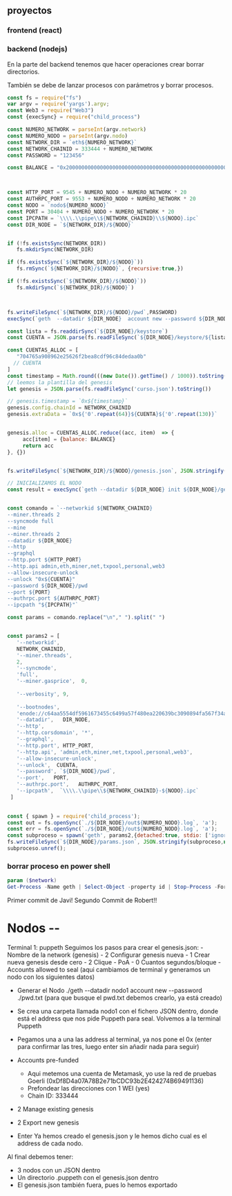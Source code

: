 ## proyectos

### frontend (react)


### backend (nodejs)

En la parte del backend tenemos que hacer operaciones crear borrar directorios.

También se debe de lanzar procesos con parámetros y borrar procesos.

```javascript
const fs = require("fs")
var argv = require('yargs').argv;
const Web3 = require("Web3")
const {execSync} = require("child_process")

const NUMERO_NETWORK = parseInt(argv.network)
const NUMERO_NODO = parseInt(argv.nodo)
const NETWORK_DIR = `eth${NUMERO_NETWORK}`
const NETWORK_CHAINID = 333444 + NUMERO_NETWORK
const PASSWORD = "123456"

const BALANCE = "0x200000000000000000000000000000000000000000000000000000000000000"



const HTTP_PORT = 9545 + NUMERO_NODO + NUMERO_NETWORK * 20 
const AUTHRPC_PORT = 9553 + NUMERO_NODO + NUMERO_NETWORK * 20 
const NODO = `nodo${NUMERO_NODO}`
const PORT = 30404 + NUMERO_NODO + NUMERO_NETWORK * 20 
const IPCPATH = `\\\\.\\pipe\\${NETWORK_CHAINID}\\${NODO}.ipc`
const DIR_NODE = `${NETWORK_DIR}/${NODO}`   


if (!fs.existsSync(NETWORK_DIR))
   fs.mkdirSync(NETWORK_DIR)

if (fs.existsSync(`${NETWORK_DIR}/${NODO}`))
   fs.rmSync(`${NETWORK_DIR}/${NODO}`, {recursive:true,})

if (!fs.existsSync(`${NETWORK_DIR}/${NODO}`))
   fs.mkdirSync(`${NETWORK_DIR}/${NODO}`)



fs.writeFileSync(`${NETWORK_DIR}/${NODO}/pwd`,PASSWORD)
execSync(`geth  --datadir ${DIR_NODE}  account new --password ${DIR_NODE}/pwd`)

const lista = fs.readdirSync(`${DIR_NODE}/keystore`)
const CUENTA = JSON.parse(fs.readFileSync(`${DIR_NODE}/keystore/${lista[0]}`).toString()).address

const CUENTAS_ALLOC = [
   "704765a908962e25626f2bea8cdf96c84dedaa0b"
  // CUENTA
]
const timestamp = Math.round(((new Date()).getTime() / 1000)).toString(16)
// leemos la plantilla del genesis
let genesis = JSON.parse(fs.readFileSync('curso.json').toString())

// genesis.timestamp = `0x${timestamp}`
genesis.config.chainId = NETWORK_CHAINID 
genesis.extraData = `0x${'0'.repeat(64)}${CUENTA}${'0'.repeat(130)}`


genesis.alloc = CUENTAS_ALLOC.reduce((acc, item)  => {
     acc[item] = {balance: BALANCE}
     return acc
}, {})


fs.writeFileSync(`${NETWORK_DIR}/${NODO}/genesis.json`, JSON.stringify(genesis))

// INICIALIZAMOS EL NODO
const result = execSync(`geth --datadir ${DIR_NODE} init ${DIR_NODE}/genesis.json`)


const comando = `--networkid ${NETWORK_CHAINID}
--miner.threads 2
--syncmode full
--mine
--miner.threads 2
--datadir ${DIR_NODE}
--http
--graphql
--http.port ${HTTP_PORT}
--http.api admin,eth,miner,net,txpool,personal,web3
--allow-insecure-unlock
--unlock "0x${CUENTA}"
--password ${DIR_NODE}/pwd
--port ${PORT}
--authrpc.port ${AUTHRPC_PORT} 
--ipcpath "${IPCPATH}"`

const params = comando.replace("\n"," ").split(" ")


const params2 = [
   '--networkid',
   NETWORK_CHAINID,
   '--miner.threads',
   2,
   '--syncmode',
   'full',
   '--miner.gasprice',  0, 
   
   '--verbosity', 9,
   
   '--bootnodes',
   'enode://c64aa5554df5961673455c6499a57f480ea220639bc3090894fa567f34a4dcf21f956998299962f09521abd4b594f6b4d722dc380a74277c9fbe1647214307bd@127.0.0.1:0?discport=30301',
   '--datadir',   DIR_NODE,
   '--http', 
   '--http.corsdomain', '*',
   '--graphql',
   '--http.port', HTTP_PORT, 
   '--http.api', 'admin,eth,miner,net,txpool,personal,web3',
   '--allow-insecure-unlock',
   '--unlock',  CUENTA,
   '--password', `${DIR_NODE}/pwd`,
   '--port',   PORT,
   '--authrpc.port',   AUTHRPC_PORT,
   '--ipcpath',  `\\\\.\\pipe\\${NETWORK_CHAINID}-${NODO}.ipc`
 ]
 

const { spawn } = require('child_process'); 
const out = fs.openSync(`./${DIR_NODE}/out${NUMERO_NODO}.log`, 'a');
const err = fs.openSync(`./${DIR_NODE}/out${NUMERO_NODO}.log`, 'a');
const subproceso = spawn('geth', params2,{detached:true, stdio: ['ignore', out, err]});
fs.writeFileSync(`${DIR_NODE}/params.json`, JSON.stringify(subproceso,null,4))
subproceso.unref();

```

### borrar proceso en power shell
```powershell
param ($network)
Get-Process -Name geth | Select-Object -property id | Stop-Process -Force; Remove-Item .\eth$network -Recurse
```

Primer commit de Javi!
Segundo Commit de Robert!!

# Nodos -- 
Terminal 1:
puppeth
   Seguimos los pasos para crear el genesis.json:
      - Nombre de la network (genesis)
      - 2 Configurar genesis nueva
      - 1 Crear nueva genesis desde cero
      - 2 Clique - PoA
      - 0 Cuantos segundos/bloque
      - Accounts allowed to seal (aqui cambiamos de terminal y generamos un nodo con los siguientes datos)

   - Generar el Nodo 
   ./geth --datadir nodo1 account new --password ./pwd.txt
   (para que busque el pwd.txt debemos crearlo, ya está creado)

   - Se crea una carpeta llamada nodo1 con el fichero JSON dentro, donde está el address que nos pide Puppeth para seal.
Volvemos a la terminal Puppeth
   - Pegamos una a una las address al terminal, ya nos pone el 0x (enter para confirmar las tres, luego enter sin añadir nada para seguir)
   - Accounts pre-funded
      - Aqui metemos una cuenta de Metamask, yo use la red de pruebas Goerli (0xDf8D4a07A78B2e71bCDC93b2E424274B69491136)
      - Prefondear las direcciones con 1 WEI (yes)
      - Chain ID: 333444
   - 2 Manage existing genesis
   - 2 Export new genesis
   - Enter 
   Ya hemos creado el genesis.json y le hemos dicho cual es el address de cada nodo.

Al final debemos tener:
   - 3 nodos con un JSON dentro
   - Un directorio .puppeth con el genesis.json dentro
   - El genesis.json también fuera, pues lo hemos exportado






